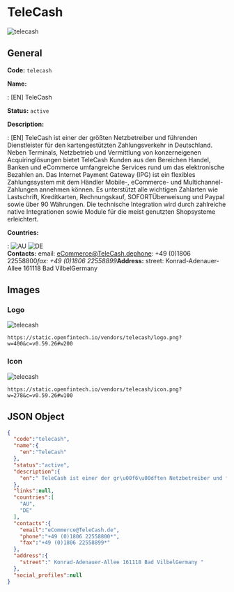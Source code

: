 
# TeleCash 
![telecash](https://static.openfintech.io/vendors/telecash/logo.png?w=400&c=v0.59.26#w200)  

## General 
 
**Code:** `telecash` 
 
**Name:** 
 
:	[EN] TeleCash 
 
**Status:** `active` 
 
**Description:** 
 
: [EN]  TeleCash ist einer der größten Netzbetreiber und führenden Dienstleister für den kartengestützten Zahlungsverkehr in Deutschland. Neben Terminals, Netzbetrieb und Vermittlung von konzerneigenen Acquiringlösungen bietet TeleCash Kunden aus den Bereichen Handel, Banken und eCommerce umfangreiche Services rund um das elektronische Bezahlen an. Das Internet Payment Gateway (IPG) ist ein flexibles Zahlungssystem mit dem Händler Mobile-, eCommerce- und Multichannel-Zahlungen annehmen können. Es unterstützt alle wichtigen Zahlarten wie Lastschrift, Kreditkarten, Rechnungskauf, SOFORTÜberweisung und Paypal sowie über 90 Währungen. Die technische Integration wird durch zahlreiche native Integrationen sowie Module für die meist genutzten Shopsysteme erleichtert.  
 
 
**Countries:** 
 
:	![AU](https://cdnjs.cloudflare.com/ajax/libs/flag-icon-css/3.3.0/flags/4x3/au.svg#w24) 	![DE](https://cdnjs.cloudflare.com/ajax/libs/flag-icon-css/3.3.0/flags/4x3/de.svg#w24)  
**Contacts:** 
email: eCommerce@TeleCash.dephone: +49 (0)1806 22558800*fax: +49 (0)1806 22558899***Address:** 
street:  Konrad-Adenauer-Allee 161118 Bad VilbelGermany  

## Images 

### Logo 
 
![telecash](https://static.openfintech.io/vendors/telecash/logo.png?w=400&c=v0.59.26#w200)  

```
https://static.openfintech.io/vendors/telecash/logo.png?w=400&c=v0.59.26#w200
```  

### Icon 
 
![telecash](https://static.openfintech.io/vendors/telecash/icon.png?w=278&c=v0.59.26#w100)  

```
https://static.openfintech.io/vendors/telecash/icon.png?w=278&c=v0.59.26#w100
```  

## JSON Object 

```json
{
  "code":"telecash",
  "name":{
    "en":"TeleCash"
  },
  "status":"active",
  "description":{
    "en":" TeleCash ist einer der gr\u00f6\u00dften Netzbetreiber und f\u00fchrenden Dienstleister f\u00fcr den kartengest\u00fctzten Zahlungsverkehr in Deutschland. Neben Terminals, Netzbetrieb und Vermittlung von konzerneigenen Acquiringl\u00f6sungen bietet TeleCash Kunden aus den Bereichen Handel, Banken und eCommerce umfangreiche Services rund um das elektronische Bezahlen an. Das Internet Payment Gateway (IPG) ist ein flexibles Zahlungssystem mit dem H\u00e4ndler Mobile-, eCommerce- und Multichannel-Zahlungen annehmen k\u00f6nnen. Es unterst\u00fctzt alle wichtigen Zahlarten wie Lastschrift, Kreditkarten, Rechnungskauf, SOFORT\u00dcberweisung und Paypal sowie \u00fcber 90 W\u00e4hrungen. Die technische Integration wird durch zahlreiche native Integrationen sowie Module f\u00fcr die meist genutzten Shopsysteme erleichtert. "
  },
  "links":null,
  "countries":[
    "AU",
    "DE"
  ],
  "contacts":{
    "email":"eCommerce@TeleCash.de",
    "phone":"+49 (0)1806 22558800*",
    "fax":"+49 (0)1806 22558899*"
  },
  "address":{
    "street":" Konrad-Adenauer-Allee 161118 Bad VilbelGermany "
  },
  "social_profiles":null
}
```  
